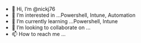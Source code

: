 - 👋 Hi, I’m @nickj76
- 👀 I’m interested in ...Powershell, Intune, Automation
- 🌱 I’m currently learning ...Powershell, Intune
- 💞️ I’m looking to collaborate on ...
- 📫 How to reach me ...

<!---
nickj76/nickj76 is a ✨ special ✨ repository because its `README.md` (this file) appears on your GitHub profile.
You can click the Preview link to take a look at your changes.
--->
